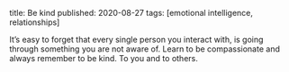 title: Be kind
published: 2020-08-27
tags: [emotional intelligence, relationships]

It’s easy to forget that every single person you interact with, is going through something you are not aware of. Learn to be compassionate and always remember to be kind. To you and to others.
